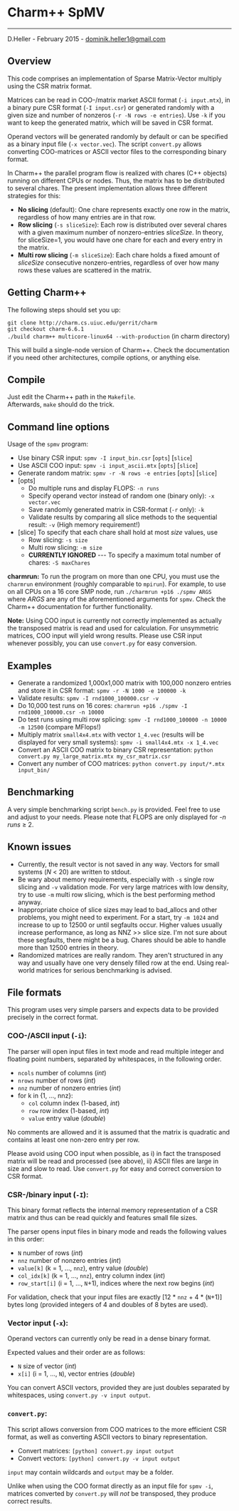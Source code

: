 # Charm++ SpMV #

----------
D.Heller - February 2015 - dominik.heller1@gmail.com

## Overview ##

This code comprises an implementation of Sparse Matrix-Vector multiply using the CSR matrix format.

Matrices can be read in COO-/matrix market ASCII format (`-i input.mtx`), in a binary pure CSR format (`-I input.csr`) or generated randomly with a given size and number of nonzeros (`-r -N rows -e entries`). Use `-k` if you want to keep the generated matrix, which will be saved in CSR format.

Operand vectors will be generated randomly by default or can be specified as a binary input file (`-x vector.vec`).
The script `convert.py` allows converting COO-matrices or ASCII vector files to the corresponding binary format.

In Charm++ the parallel program flow is realized with chares (C++ objects) running on different CPUs or nodes. Thus, the matrix has to be distributed to several chares.
The present implementation allows three different strategies for this:

- **No slicing** (default):
One chare represents exactly one row in the matrix, regardless of how many entries are in that row.
- **Row slicing** (`-s sliceSize`):
Each row is distributed over several chares with a given maximum number of nonzero-entries *sliceSize*. In theory, for sliceSize=1, you would have one chare for each and every entry in the matrix.
- **Multi row slicing** (`-m sliceSize`):
Each chare holds a fixed amount of *sliceSize* consecutive nonzero-entries, regardless of over how many rows these values are scattered in the matrix.


## Getting Charm++

The following steps should set you up:

`git clone http://charm.cs.uiuc.edu/gerrit/charm`  
`git checkout charm-6.6.1`  
`./build charm++ multicore-linux64 --with-production` (in charm directory)

This will build a single-node version of Charm++. Check the documentation if you need other architectures, compile options, or anything else.

## Compile ##

Just edit the Charm++ path in the `Makefile`.  
Afterwards, `make` should do the trick.


## Command line options ##

Usage of the `spmv` program:

- Use binary CSR input: `spmv -I input_bin.csr`      [`opts`] [`slice`]
- Use ASCII COO input: `spmv -i input_ascii.mtx`    [`opts`] [`slice`]
- Generate random matrix: `spmv -r -N rows -e entries` [`opts`] [`slice`]
- [opts]
  * Do multiple runs and display FLOPS: `-n runs`
  * Specify operand vector instead of random one (binary only): `-x vector.vec`
  * Save randomly generated matrix in CSR-format (`-r` only): `-k`
  * Validate results by comparing all slice methods to the sequential result: `-v`
    (High memory requirement!)
- [slice]
  To specify that each chare shall hold at most *size* values, use
  * Row slicing: `-s size`
  * Multi row slicing: `-m size`
  * **CURRENTLY IGNORED** --- To specify a maximum total number of chares: `-S maxChares`

**charmrun:** To run the program on more than one CPU, you must use the `charmrun` environment (roughly comparable to `mpirun`).
For example, to use on all CPUs on a 16 core SMP node, run `./charmrun +p16 ./spmv ARGS` where *ARGS* are any of the aforementioned arguments for `spmv`.
Check the Charm++ documentation for further functionality.


**Note:** Using COO input is currently not correctly implemented as actually the transposed matrix is read and used for calculation.
For unsymmetric matrices, COO input will yield wrong results.
Please use CSR input whenever possibly, you can use `convert.py` for easy conversion.

## Examples ##

- Generate a randomized 1,000x1,000 matrix with 100,000 nonzero entries and store it in CSR format: `spmv -r -N 1000 -e 100000 -k`
- Validate results: `spmv -I rnd1000_100000.csr -v`
- Do 10,000 test runs on 16 cores: `charmrun +p16 ./spmv -I rnd1000_100000.csr -n 10000`
- Do test runs using multi row splicing: `spmv -I rnd1000_100000 -n 10000 -m 12500` (compare MFlops!)
- Multiply matrix `small4x4.mtx` with vector `1_4.vec` (results will be displayed for very small systems): `spmv -i small4x4.mtx -x 1_4.vec`
- Convert an ASCII COO matrix to binary CSR representation: `python convert.py my_large_matrix.mtx my_csr_matrix.csr`
- Convert any number of COO matrices: `python convert.py input/*.mtx input_bin/`


## Benchmarking ##

A very simple benchmarking script `bench.py` is provided.
Feel free to use and adjust to your needs.
Please note that FLOPS are only displayed for *-n runs* &ge; 2.


## Known issues ##

* Currently, the result vector is not saved in any way. Vectors for small systems (*N* < 20) are written to stdout.
* Be wary about memory requirements, especially with `-s` single row slicing and `-v` validation mode. For very large matrices with low density, try to use `-m` multi row slicing, which is the best performing method anyway.
* Inappropriate choice of slice sizes may lead to bad_allocs and other problems, you might need to experiment. For a start, try `-m 1024` and increase to up to 12500 or until segfaults occur. Higher values usually increase performance, as long as NNZ >> slice size.
I'm not sure about these segfaults, there might be a bug. Chares should be able to handle more than 12500 entries in theory.
* Randomized matrices are really random. They aren't structured in any way and usually have one very densely filled row at the end. Using real-world matrices for serious benchmarking is advised.


## File formats ##

This program uses very simple parsers and expects data to be provided precisely in the correct format.

### COO-/ASCII input (`-i`): ###
The parser will open input files in text mode and read multiple integer and floating point numbers, separated by whitespaces, in the following order.

- `ncols` number of columns (*int*)
- `nrows` number of rows (*int*)
- `nnz` number of nonzero entries (*int*)
- for k in {1, ..., nnz}:
  * `col` column index (1-based, *int*)
  * `row` row index (1-based, *int*)
  * `value` entry value (*double*)

No comments are allowed and it is assumed that the matrix is quadratic and contains at least one non-zero entry per row.

Please avoid using COO input when possible, as i) in fact the transposed matrix will be read and processed (see above), ii) ASCII files are large in size and slow to read. Use `convert.py` for easy and correct conversion to CSR format.

### CSR-/binary input (`-I`): ###
This binary format reflects the internal memory representation of a CSR matrix and thus can be read quickly and features small file sizes.

The parser opens input files in binary mode and reads the following values in this order:

- `N` number of rows (*int*)
- `nnz` number of nonzero entries (*int*)
- `value[k]` (k = 1, ..., `nnz`),  entry value (*double*)
- `col_idx[k]` (k = 1, ..., `nnz`),  entry column index (*int*)
- `row_start[i]` (i = 1, ..., `N`+1),  indices where the next row begins (*int*)

For validation, check that your input files are exactly [12 * `nnz` + 4 * (`N`+1)] bytes long (provided integers of 4 and doubles of 8 bytes are used).


### Vector input (`-x`): ###

Operand vectors can currently only be read in a dense binary format.

Expected values and their order are as follows:

- `N` size of vector (*int*)
- `x[i]` (i = 1, ..., `N`), vector entries (*double*)

You can convert ASCII vectors, provided they are just doubles separated by whitespaces, using `convert.py -v input output`.


### `convert.py`: ###

This script allows conversion from COO matrices to the more efficient CSR format, as well as converting ASCII vectors to binary representation.

- Convert matrices: `[python] convert.py input output`
- Convert vectors: `[python] convert.py -v input output`

`input` may contain wildcards and `output` may be a folder.

Unlike when using the COO format directly as an input file for `spmv -i`, matrices converted by `convert.py` will *not* be transposed, they produce correct results.